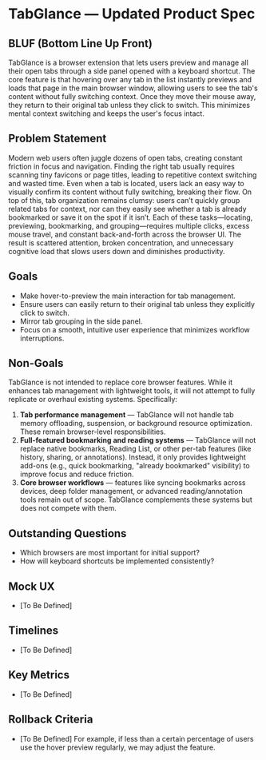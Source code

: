 # TabGlance — Updated Product Spec

## BLUF (Bottom Line Up Front)
TabGlance is a browser extension that lets users preview and manage all their open tabs through a side panel opened with a keyboard shortcut. The core feature is that hovering over any tab in the list instantly previews and loads that page in the main browser window, allowing users to see the tab's content without fully switching context. Once they move their mouse away, they return to their original tab unless they click to switch. This minimizes mental context switching and keeps the user's focus intact.

## Problem Statement
Modern web users often juggle dozens of open tabs, creating constant friction in focus and navigation. Finding the right tab usually requires scanning tiny favicons or page titles, leading to repetitive context switching and wasted time. Even when a tab is located, users lack an easy way to visually confirm its content without fully switching, breaking their flow. On top of this, tab organization remains clumsy: users can’t quickly group related tabs for context, nor can they easily see whether a tab is already bookmarked or save it on the spot if it isn’t. Each of these tasks—locating, previewing, bookmarking, and grouping—requires multiple clicks, excess mouse travel, and constant back-and-forth across the browser UI. The result is scattered attention, broken concentration, and unnecessary cognitive load that slows users down and diminishes productivity.

## Goals
- Make hover-to-preview the main interaction for tab management.  
- Ensure users can easily return to their original tab unless they explicitly click to switch.  
- Mirror tab grouping in the side panel.  
- Focus on a smooth, intuitive user experience that minimizes workflow interruptions.  

## Non-Goals
TabGlance is not intended to replace core browser features. While it enhances tab management with lightweight tools, it will not attempt to fully replicate or overhaul existing systems. Specifically:

1. **Tab performance management** — TabGlance will not handle tab memory offloading, suspension, or background resource optimization. These remain browser-level responsibilities.  
2. **Full-featured bookmarking and reading systems** — TabGlance will not replace native bookmarks, Reading List, or other per-tab features (like history, sharing, or annotations). Instead, it only provides lightweight add-ons (e.g., quick bookmarking, "already bookmarked" visibility) to improve focus and reduce friction.  
3. **Core browser workflows** — features like syncing bookmarks across devices, deep folder management, or advanced reading/annotation tools remain out of scope. TabGlance complements these systems but does not compete with them.  

## Outstanding Questions
- Which browsers are most important for initial support?  
- How will keyboard shortcuts be implemented consistently?  

## Mock UX
- [To Be Defined]  

## Timelines
- [To Be Defined]  

## Key Metrics
- [To Be Defined]  

## Rollback Criteria
- [To Be Defined] For example, if less than a certain percentage of users use the hover preview regularly, we may adjust the feature.  
